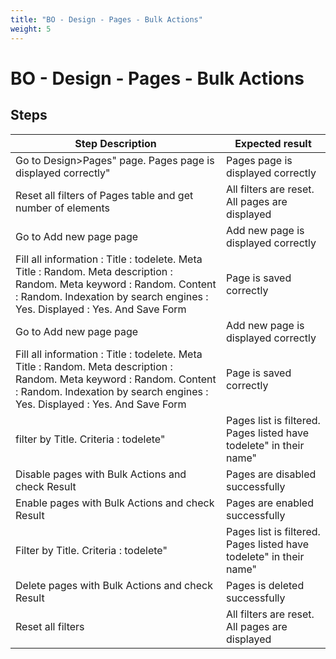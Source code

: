 ```yaml
---
title: "BO - Design - Pages - Bulk Actions"
weight: 5
---
```


# BO - Design - Pages - Bulk Actions
## Steps
| Step Description | Expected result |
| ----- | ----- |
| Go to Design>Pages" page. Pages page is displayed correctly" | Pages page is displayed correctly |
| Reset all filters of Pages table and get number of elements | All filters are reset. All pages are displayed |
| Go to Add new page page | Add new page is displayed correctly |
| Fill all information : Title : todelete. Meta Title : Random. Meta description : Random. Meta keyword : Random. Content : Random. Indexation by search engines : Yes. Displayed : Yes. And Save Form | Page is saved correctly |
| Go to Add new page page | Add new page is displayed correctly |
| Fill all information : Title : todelete. Meta Title : Random. Meta description : Random. Meta keyword : Random. Content : Random. Indexation by search engines : Yes. Displayed : Yes. And Save Form | Page is saved correctly |
| filter by Title. Criteria : todelete" | Pages list is filtered. Pages listed have todelete" in their name" |
| Disable pages with Bulk Actions and check Result | Pages are disabled successfully |
| Enable pages with Bulk Actions and check Result | Pages are enabled successfully |
| Filter by Title. Criteria : todelete" | Pages list is filtered. Pages listed have todelete" in their name" |
| Delete pages with Bulk Actions and check Result | Pages is deleted successfully |
| Reset all filters | All filters are reset. All pages are displayed |
